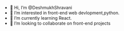 - 👋 Hi, I’m @DeshmukhShravani
- 👀 I’m interested in front-end web devlopment,python.
- 🌱 I’m currently learning React.
- 💞️ I’m looking to collaborate on front-end projects


<!---
DeshmukhShravani/DeshmukhShravani is a ✨ special ✨ repository because its `README.md` (this file) appears on your GitHub profile.
You can click the Preview link to take a look at your changes.
--->

